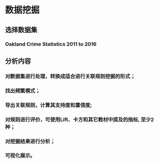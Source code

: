 # 数据挖掘
## 选择数据集
### Oakland Crime Statistics 2011 to 2016
## 分析内容
### 对数据集进行处理，转换成适合进行关联规则挖掘的形式；
### 找出频繁模式；
### 导出关联规则，计算其支持度和置信度;
### 对规则进行评价，可使用Lift、卡方和其它教材中提及的指标, 至少2种；
### 对挖掘结果进行分析；
### 可视化展示。

